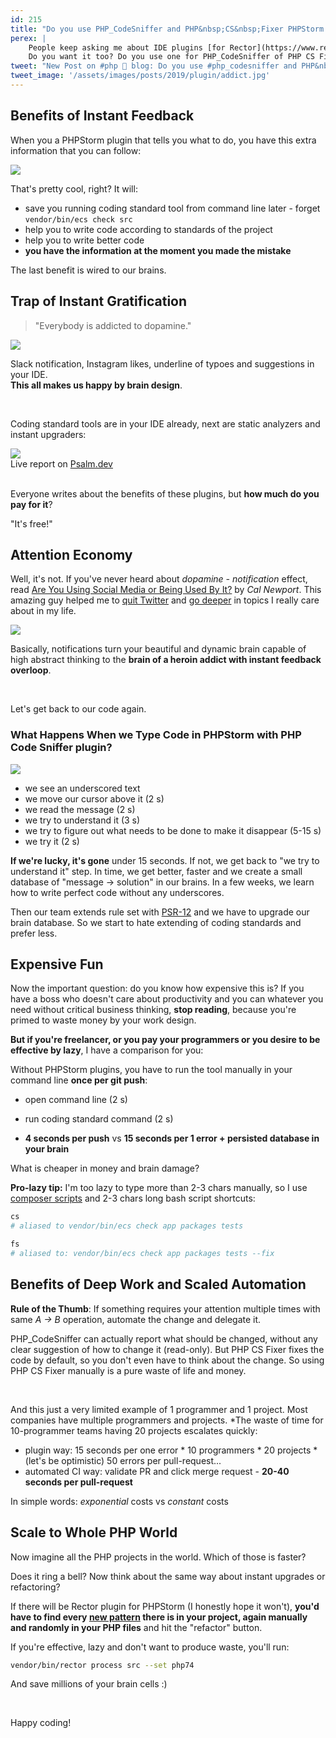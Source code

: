 ```yaml
---
id: 215
title: "Do you use PHP_CodeSniffer and PHP&nbsp;CS&nbsp;Fixer PHPStorm Plugin? You&nbsp;are&nbsp;Slow and Expensive"
perex: |
    People keep asking me about IDE plugins [for Rector](https://www.reddit.com/r/phpstorm/comments/am1qzv/update_phpdoc_comment_action/efqpv8o/) and Easy Coding Standard.
    Do you want it too? Do you use one for PHP_CodeSniffer of PHP CS Fixer? Have you ever thought about the benefits and costs of them?
tweet: "New Post on #php 🐘 blog: Do you use #php_codesniffer and PHP&nbsp;CS&nbsp;Fixer @PHPStorm Plugin? You&nbsp;are&nbsp;Slow and Expensive         #phpcs"
tweet_image: '/assets/images/posts/2019/plugin/addict.jpg'
---
```


## Benefits of Instant Feedback

When you a PHPStorm plugin that tells you what to do, you have this extra information that you can follow:

<img src="/assets/images/posts/2019/plugin/plugin.png">

That's pretty cool, right? It will:

- save you running coding standard tool from command line later - forget `vendor/bin/ecs check src`
- help you to write code according to standards of the project
- help you to write better code
- **you have the information at the moment you made the mistake**

The last benefit is wired to our brains.

## Trap of Instant Gratification

<blockquote class="blockquote">
    "Everybody is addicted to dopamine."
</blockquote>

<img src="/assets/images/posts/2019/plugin/porn.jpg" class="img-thumbnail">

Slack notification, Instagram likes, underline of <span class="text-underline">typoes</span> and suggestions in your IDE.<br>
**This all makes us happy by brain design**.

<br>

Coding standard tools are in your IDE already, next are static analyzers and instant upgraders:

<div class="text-center">
    <img src="/assets/images/posts/2019/plugin/psalm.png">
    <br>
    Live report on <a href="https://psalm.dev/">Psalm.dev</a>
</div>

<br>

Everyone writes about the benefits of these plugins, but **how much do you pay for it**?

"It's free!"

## Attention Economy

Well, it's not. If you've never heard about *dopamine - notification* effect, read [Are You Using Social Media or Being Used By It?](http://www.calnewport.com/blog/2017/10/02/are-you-using-social-media-or-being-used-by-it/) by *Cal Newport*. This amazing guy helped me to [quit Twitter](/blog/2017/01/20/4-emotional-reasons-why-I-quit-my-twitter/) and [go deeper](/blog/2017/09/25/3-non-it-books-that-help-you-to-become-better-programmer/#deep-work-by-cal-newport) in topics I really care about in my life.

<img src="/assets/images/posts/2019/plugin/addict.jpg">

Basically, notifications turn your beautiful and dynamic brain capable of high abstract thinking to the **brain of a heroin addict with instant feedback overloop**.


<br>

Let's get back to our code again.

### What Happens When we Type Code in PHPStorm with PHP Code Sniffer plugin?

<img src="/assets/images/posts/2019/plugin/plugin.png">

- we see an underscored text
- we move our cursor above it (2 s)
- we read the message (2 s)
- we try to understand it (3 s)
- we try to figure out what needs to be done to make it disappear (5-15 s)
- we try it (2 s)

**If we're lucky, it's gone** under 15 seconds. If not, we get back to "we try to understand it" step.
In time, we get better, faster and we create a small database of "message → solution" in our brains. In a few weeks, we learn how to write perfect code without any underscores.

Then our team extends rule set with [PSR-12](/blog/2018/04/09/try-psr-12-on-your-code-today/) and we have to upgrade our brain database. So we start to hate extending of coding standards and prefer less.

## Expensive Fun

Now the important question: do you know how expensive this is? If you have a boss who doesn't care about productivity and you can whatever you need without critical business thinking, **stop reading**, because you're primed to waste money by your work design.

**But if you're freelancer, or you pay your programmers or you desire to be effective by lazy**, I have a comparison for you:

Without PHPStorm plugins, you have to run the tool manually in your command line **once per git push**:

- open command line (2 s)
- run coding standard command (2 s)

- **4 seconds per push** vs **15 seconds per 1 error + persisted database in your brain**

What is cheaper in money and brain damage?

**Pro-lazy tip:** I'm too lazy to type more than 2-3 chars manually, so I use [composer scripts](https://blog.martinhujer.cz/have-you-tried-composer-scripts/) and 2-3 chars long bash script shortcuts:

```bash
cs
# aliased to vendor/bin/ecs check app packages tests

fs
# aliased to: vendor/bin/ecs check app packages tests --fix
```

## Benefits of Deep Work and Scaled Automation

**Rule of the Thumb**: If something requires your attention multiple times with same *A → B* operation, automate the change and delegate it.

PHP_CodeSniffer can actually report what should be changed, without any clear suggestion of how to change it (read-only). But PHP CS Fixer fixes the code by default, so you don't even have to think about the change. So using PHP CS Fixer manually is a pure waste of life and money.

<br>

And this just a very limited example of 1 programmer and 1 project. Most companies have multiple programmers and projects. *The waste of time for 10-programmer teams having 20 projects escalates quickly:

- plugin way: 15 seconds per one error * 10 programmers * 20 projects * (let's be optimistic) 50 errors per pull-request...
- automated CI way: validate PR and click merge request - **20-40 seconds per pull-request**

In simple words: *exponential* costs vs *constant* costs

## Scale to Whole PHP World

Now imagine all the PHP projects in the world. Which of those is faster?

Does it ring a bell? Now think about the same way about instant upgrades or refactoring?

If there will be Rector plugin for PHPStorm (I honestly hope it won't), **you'd have to find every [new pattern](/blog/2019/04/15/pattern-refactoring/) there is in your project, again manually and randomly in your PHP files** and hit the "refactor" button.

If you're effective, lazy and don't want to produce waste, you'll run:

```bash
vendor/bin/rector process src --set php74
```

And save millions of your brain cells :)

<br>

Happy coding!
